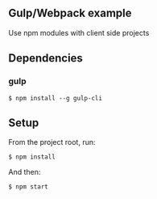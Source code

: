 ## Gulp/Webpack example

Use npm modules with client side projects

## Dependencies

### gulp

```
$ npm install --g gulp-cli
```

## Setup

From the project root, run:

```
$ npm install
```

And then:

```
$ npm start
```
